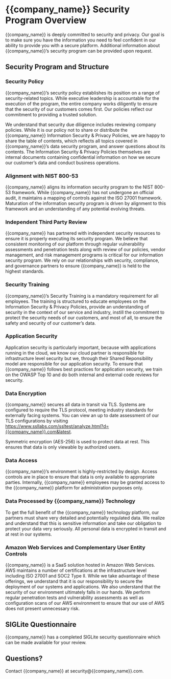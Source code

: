 
# {{company_name}} Security Program Overview

{{company_name}} is deeply committed to security and privacy. Our goal is to make sure you have the information you need to feel confident in our ability to provide you with a secure platform.  Additional information about {{company_name}}’s security program can be provided upon request.

## Security Program and Structure

### Security Policy

{{company_name}}’s security policy establishes its position on a range of security-related topics. While executive leadership is accountable for the execution of the program, the entire company works diligently to ensure that the security of our customers comes first. Our policies reflect our commitment to providing a trusted solution.

We understand that security due diligence includes reviewing company policies. While it is our policy not to share or distribute the {{company_name}} Information Security & Privacy Policies, we are happy to share the table of contents, which reflects all topics covered in {{company_name}}’s data security program, and answer questions about its contents. The Information Security & Privacy Policies themselves are internal documents containing confidential information on how we secure our customer’s data and conduct business operations.

### Alignment with NIST 800-53

{{company_name}} aligns its information security program to the NIST 800-53 framework. While {{company_name}} has not undergone an official audit, it maintains a mapping of controls against the ISO 27001 framework. Maturation of the information security program is driven by alignment to this framework and an understanding of any potential evolving threats.

### Independent Third Party Review 

{{company_name}} has partnered with independent security resources to ensure it is properly executing its security program. We believe that consistent monitoring of our platform through regular vulnerability assessments and penetration tests along with review of our policies, vendor management, and risk management programs is critical for our information security program. We rely on our relationships with security, compliance, and governance partners to ensure {{company_name}} is held to the highest standards.

### Security Training

{{company_name}}’s Security Training is a mandatory requirement for all employees. The training is structured to educate employees on the Information Security & Privacy Policies, provide an understanding of security in the context of our service and industry, instill the commitment to protect the security needs of our customers, and most of all, to ensure the safety and security of our customer’s data.

### Application Security

Application security is particularly important, because with applications running in the cloud, we know our cloud partner is responsible for infrastructure level security but we, through their Shared Reponsibility model are responsible for our application security.  To ensure that {{company_name}} follows best practices for application security, we train on the OWASP Top 10 and do both internal and external code reviews for security.

### Data Encryption

{{company_name}} secures all data in transit via TLS. Systems are configured to require the TLS protocol, meeting industry standards for externally facing systems. You can view an up to date assessment of our TLS configurations by visiting https://www.ssllabs.com/ssltest/analyze.html?d={{company_name}}.com&latest.

Symmetric encryption (AES-256) is used to protect data at rest. This ensures that data is only viewable by authorized users.

### Data Access

{{company_name}}’s environment is highly-restricted by design. Access controls are in place to ensure that data is only available to appropriate parties. Internally, {{company_name}} employees may be granted access to the {{company_name}} platform for administration purposes only. 

### Data Processed by {{company_name}} Technology

To get the full benefit of the {{company_name}} technology platform, our partners must share very detailed and potentially regulated data.  We realize and understand that this is sensitive information and take our obligation to protect your data very seriously.  All personal data is encrypted in transit and at rest in our systems.

### Amazon Web Services and Complementary User Entity Controls

{{company_name}} is a SaaS solution hosted in Amazon Web Services.  AWS maintains a number of certifications at the infrastructure level including ISO 27001 and SOC2 Type II. While we take advantage of these offerings, we understand that it is our responsibility to secure the deployment of our systems and applications. We also understand that the security of our environment ultimately falls in our hands. We perform regular penetration tests and vulnerability assessments as well as configuration scans of our AWS environment to ensure that our use of AWS does not present unnecessary risk.

## SIGLite Questionnaire

{{company_name}} has a completed SIGLite security questionnaire which can be made available for your review.

## Questions? 

Contact {{company_name}} at security@{{company_name}}.com.
